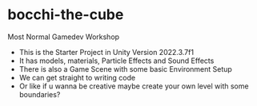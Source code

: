 # bocchi-the-cube
Most Normal Gamedev Workshop

- This is the Starter Project in Unity Version 2022.3.7f1
- It has models, materials, Particle Effects and Sound Effects
- There is also a Game Scene with some basic Environment Setup
- We can get straight to writing code
- Or like if u wanna be creative maybe create your own level with some boundaries?
